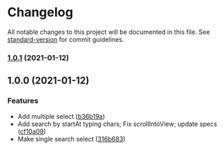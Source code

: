 # Changelog

All notable changes to this project will be documented in this file. See [standard-version](https://github.com/conventional-changelog/standard-version) for commit guidelines.

### [1.0.1](https://github.com/o-mega/artof-select/compare/v1.0.0...v1.0.1) (2021-01-12)

## 1.0.0 (2021-01-12)


### Features

* Add multiple select ([b36b19a](https://github.com/o-mega/artof-select/commit/b36b19aa64c18246ea724b34beeac8ed26d27b9f))
* Add search by startAt typing chars; Fix scrollIntoView; update specs ([cf10a09](https://github.com/o-mega/artof-select/commit/cf10a0921f1b019f1495e7d1557861b167415e9e))
* Make single search select ([316b683](https://github.com/o-mega/artof-select/commit/316b683874cb0f466055919a4a1a12ee34106d45))
